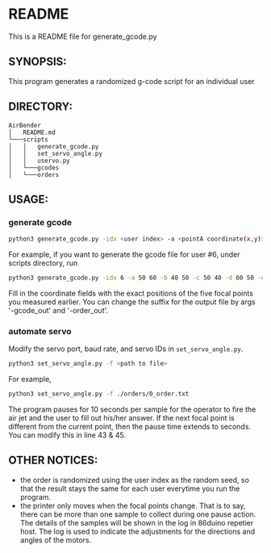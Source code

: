 # README

This is a README file for generate_gcode.py

## SYNOPSIS:

This program generates a randomized g-code script for an individual user

## DIRECTORY:

```
AirBender
│   README.md
└───scripts
│   │   generate_gcode.py
│   │   set_servo_angle.py
│   │   uservo.py
│   └───gcodes
│   └───orders
```

## USAGE:

### generate gcode

```sh
python3 generate_gcode.py -idx <user index> -a <pointA coordinate(x,y)> -b <pointB coordinate(x,y)> -c <pointC coordinate(x,y)> -d <pointD coordinate(x,y)> -e <pointE coordinate(x,y)>
```

For example,
if you want to generate the gcode file for user #6,
under scripts directory, run

```sh
python3 generate_gcode.py -idx 6 -a 50 60 -b 40 50 -c 50 40 -d 60 50 -e 50 50
```

Fill in the coordinate fields with the exact positions of the five focal points you measured earlier.
You can change the suffix for the output file by args '-gcode_out' and '-order_out'.

### automate servo

Modify the servo port, baud rate, and servo IDs in `set_servo_angle.py`.

```sh
python3 set_servo_angle.py -f <path to file>
```

For example,

```sh
python3 set_servo_angle.py -f ./orders/0_order.txt
```

The program pauses for 10 seconds per sample for the operator to fire the air jet and the user to fill out his/her answer. If the next focal point is different from the current point, then the pause time extends to seconds. You can modify this in line 43 & 45.

## OTHER NOTICES:

- the order is randomized using the user index as the random seed, so that the result stays the same for each user everytime you run the program.
- the printer only moves when the focal points change. That is to say, there can be more than one sample to collect during one pause action. The details of the samples will be shown in the log in 86duino repetier host. The log is used to indicate the adjustments for the directions and angles of the motors.
